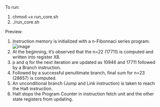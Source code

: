 To run: 
1. chmod +x run_core.sh
2. ./run_core.sh

Preview:
1. Instruction memory is initialized with a n-Fibonnaci series program.
   ![image](https://github.com/user-attachments/assets/8280292c-4731-4e52-9c6d-27db1753f62c)
2. At the beginning, it’s observed that the n=22 (17711) is computed and written into register X8.
3. p and q for the next iteration are updated as 10946 and 17711 followed by a Branch instruction. 
4. Followed by a successful penultimate branch, final sum for n=23 (28657) is computed.
5. An unconditional branch (Jump and Link instruction) is taken to reach the Halt instruction.
6. Halt stops the Program Counter in instruction fetch unit and the other state registers from updating.
